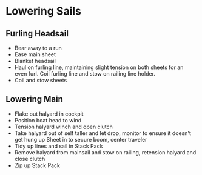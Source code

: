 # Lowering Sails

## Furling Headsail

* Bear away to a run
* Ease main sheet
* Blanket headsail
* Haul on furling line, maintaining slight tension on both sheets for an even furl. Coil furling line and stow on railing line holder.
* Coil and stow sheets

## Lowering Main

* Flake out halyard in cockpit
* Position boat head to wind
* Tension halyard winch and open clutch
* Take halyard out of self taller and let drop, monitor to ensure it doesn't get hung up Sheet in to secure boom, center traveler
* Tidy up lines and sail in Stack Pack
* Remove halyard from mainsail and stow on railing, retension halyard and close clutch
* Zip up Stack Pack
